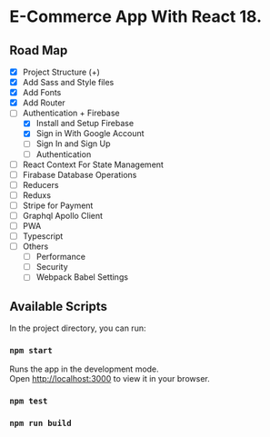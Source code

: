 #  E-Commerce App With React 18.

## Road Map
- [x] Project Structure (+)
- [x] Add Sass and Style files
- [x] Add Fonts
- [X] Add Router
- [ ] Authentication + Firebase
  - [x] Install and Setup Firebase
  - [x] Sign in  With Google Account
  - [ ] Sign In and Sign Up
  - [ ] Authentication
- [ ] React Context For State Management
- [ ] Firabase Database Operations
- [ ] Reducers
- [ ] Reduxs
- [ ] Stripe for Payment
- [ ] Graphql Apollo Client
- [ ] PWA
- [ ] Typescript
- [ ] Others
   - [ ] Performance
   - [ ] Security
   - [ ] Webpack Babel Settings

## Available Scripts

In the project directory, you can run:

### `npm start`

Runs the app in the development mode.\
Open [http://localhost:3000](http://localhost:3000) to view it in your browser.


### `npm test`
 

### `npm run build`

 